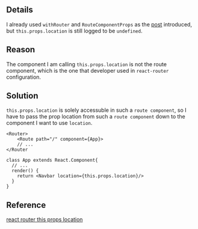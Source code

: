 ## Details

I already used `withRouter` and `RouteComponentProps` as the [post](https://github.com/ReactTraining/react-router/blob/master/packages/react-router/docs/api/withRouter.md) introduced, but `this.props.location` is still logged to be `undefined`.

## Reason

The component I am calling `this.props.location` is not the route component, which is the one that developer used in `react-router` configuration.

## Solution

`this.props.location` is solely accessuble in such a `route component`, so I have to pass the prop location from such a `route component` down to the component I want to use `location`.

```
<Router>
    <Route path="/" component={App}>
    // ...
</Router
```


```
class App extends React.Component{
  // ...
  render() {
    return <Navbar location={this.props.location}/>
  }
}
```

## Reference

[react router this props location](https://stackoverflow.com/questions/42010053/react-router-this-props-location)

